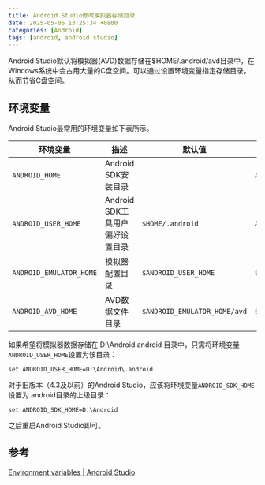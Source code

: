 ```yaml
---
title: Android Studio修改模拟器存储目录
date: 2025-05-05 13:25:34 +0800
categories: [Android]
tags: [android, android studio]
---
```

Android Studio默认将模拟器(AVD)数据存储在$HOME/.android/avd目录中，在Windows系统中会占用大量的C盘空间。可以通过设置环境变量指定存储目录，从而节省C盘空间。

## 环境变量
Android Studio最常用的环境变量如下表所示。

| 环境变量 | 描述 | 默认值 | 旧版本 |
| --- | --- | --- | --- |
| `ANDROID_HOME` | Android SDK安装目录 | | `ANDROID_SDK_ROOT` |
| `ANDROID_USER_HOME` | Android SDK工具用户偏好设置目录 | `$HOME/.android` | `ANDROID_SDK_HOME` |
| `ANDROID_EMULATOR_HOME` | 模拟器配置目录 | `$ANDROID_USER_HOME` | `$ANDROID_SDK_HOME/.android` |
| `ANDROID_AVD_HOME` | AVD数据文件目录 | `$ANDROID_EMULATOR_HOME/avd` | `$ANDROID_SDK_HOME/.android/avd` |

如果希望将模拟器数据存储在 D:\Android\.android 目录中，只需将环境变量`ANDROID_USER_HOME`设置为该目录：

```shell
set ANDROID_USER_HOME=D:\Android\.android
```

对于旧版本（4.3及以前）的Android Studio，应该将环境变量`ANDROID_SDK_HOME`设置为.android目录的上级目录：

```shell
set ANDROID_SDK_HOME=D:\Android
```

之后重启Android Studio即可。

## 参考
[Environment variables | Android Studio](https://developer.android.google.cn/tools/variables)
